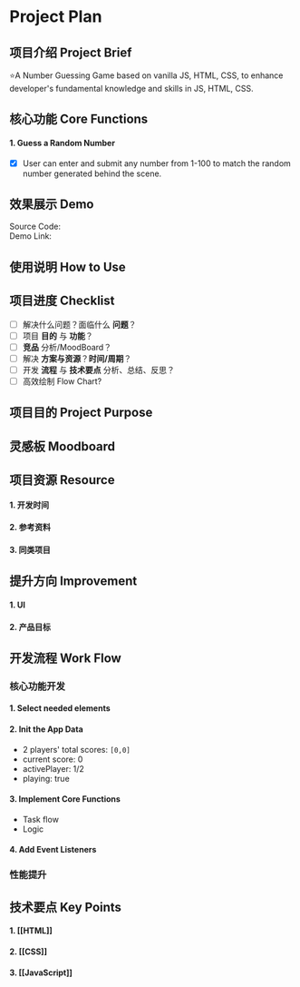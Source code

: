 # Project Plan
## 项目介绍 Project Brief
⭐A Number Guessing Game based on vanilla JS, HTML, CSS, to enhance developer's fundamental knowledge and skills in JS, HTML, CSS.
## 核心功能 Core Functions
#### 1. Guess a Random Number
- [x] User can enter and submit any number from 1-100 to match the random number generated behind the scene. 
## 效果展示 Demo
Source Code:  
Demo Link:    
## 使用说明 How to Use
## 项目进度 Checklist
- [ ] 解决什么问题？面临什么 **问题**？
- [ ] 项目 **目的** 与 **功能**？
- [ ] **竞品** 分析/MoodBoard？
- [ ] 解决 **方案与资源**？**时间/周期**？
- [ ] 开发 **流程** 与 **技术要点** 分析、总结、反思？
- [ ] 高效绘制 Flow Chart?
## 项目目的 Project Purpose
## 灵感板 Moodboard
## 项目资源 Resource
#### 1. 开发时间
#### 2. 参考资料
#### 3. 同类项目
## 提升方向 Improvement
#### 1. UI
#### 2. 产品目标
## 开发流程 Work Flow
### 核心功能开发
#### 1. Select needed elements
#### 2. Init the App Data
- 2 players' total scores: `[0,0]`
- current score: 0
- activePlayer: 1/2
- playing: true
#### 3. Implement Core Functions
- Task flow 
- Logic
#### 4. Add Event Listeners
### 性能提升
## 技术要点 Key Points
#### 1. [[HTML]]
#### 2. [[CSS]]
#### 3. [[JavaScript]]
